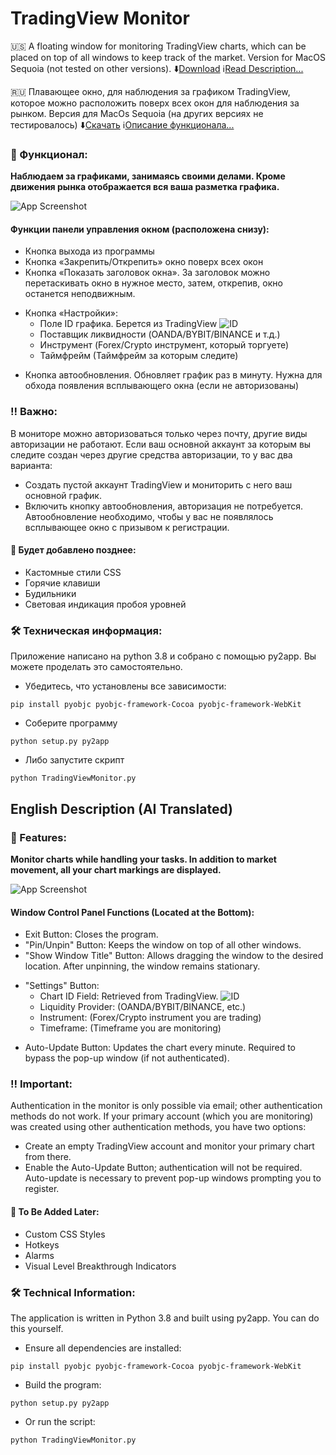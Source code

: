 # TradingView Monitor

🇺🇸 A floating window for monitoring TradingView charts, which can be placed on top of all windows to keep track of the market. Version for MacOS Sequoia (not tested on other versions). ⬇️[Download](https://github.com/lusticon/TradingViewMonitor/releases/tag/alpha)   ℹ️[Read Description...](#en-desc)

🇷🇺 Плавающее окно, для наблюдения за графиком TradingView, которое можно расположить поверх всех окон для наблюдения за рынком. Версия для MacOs Sequoia (на других версиях не тестировалось) ⬇️[Скачать](https://github.com/lusticon/TradingViewMonitor/releases/tag/alpha)   ℹ️[Описание функционала...](#ru-desc)

<a name="ru-desc"></a>
### 🔸 Функционал:
**Наблюдаем за графиками, занимаясь своими делами. Кроме движения рынка отображается вся ваша разметка графика.**

![App Screenshot](https://i.ibb.co/zWrS3nvg/Untitled.gif)


#### Функции панели управления окном (расположена снизу):

- Кнопка выхода из программы
- Кнопка «Закрепить/Открепить» окно поверх всех окон
- Кнопка «Показать заголовок окна». За заголовок можно перетаскивать окно в нужное место, затем, открепив, окно останется неподвижным.
+ Кнопка «Настройки»: 
    - Поле ID графика. Берется из TradingView
    ![ID](https://i.ibb.co/n8ZhChDK/Untitled1.gif)
    - Поставщик ликвидности (OANDA/BYBIT/BINANCE и т.д.)
    - Инструмент (Forex/Crypto инструмент, который торгуете)
    - Таймфрейм (Таймфрейм за которым следите)
- Кнопка автообновления. Обновляет график раз в минуту. Нужна для обхода появления всплывающего окна (если не авторизованы)

### ‼️ Важно:

В мониторе можно авторизоваться только через почту, другие виды авторизации не работают. Если ваш основной аккаунт за которым вы следите создан через другие средства авторизации, то у вас два варианта:

- Создать пустой аккаунт TradingView и мониторить с него ваш основной график.
- Включить кнопку автообновления, авторизация не потребуется. Автообновление необходимо, чтобы у вас не появлялось всплывающее окно с призывом к регистрации.

#### 🏀 Будет добавлено позднее:
- Кастомные стили CSS
- Горячие клавиши
- Будильники
- Световая индикация пробоя уровней

### 🛠️ Техническая информация:

Приложение написано на python 3.8 и собрано с помощью py2app. Вы можете проделать это самостоятельно.

- Убедитесь, что установлены все зависимости:
```
pip install pyobjc pyobjc-framework-Cocoa pyobjc-framework-WebKit
```
- Соберите программу
```
python setup.py py2app
```
- Либо запустите скрипт
```
python TradingViewMonitor.py
```

<a name="en-desc"></a>
## English Description (AI Translated)
### 🔸 Features:

**Monitor charts while handling your tasks. In addition to market movement, all your chart markings are displayed.**

![App Screenshot](https://i.ibb.co/zWrS3nvg/Untitled.gif)


#### Window Control Panel Functions (Located at the Bottom):

- Exit Button: Closes the program.
- "Pin/Unpin" Button: Keeps the window on top of all other windows.
- "Show Window Title" Button: Allows dragging the window to the desired location. After unpinning, the window remains stationary.
+ "Settings" Button:
    - Chart ID Field: Retrieved from TradingView.
    ![ID](https://i.ibb.co/n8ZhChDK/Untitled1.gif)
    - Liquidity Provider: (OANDA/BYBIT/BINANCE, etc.)
    - Instrument: (Forex/Crypto instrument you are trading)
    - Timeframe: (Timeframe you are monitoring)
- Auto-Update Button: Updates the chart every minute. Required to bypass the pop-up window (if not authenticated).

### ‼️ Important:

Authentication in the monitor is only possible via email; other authentication methods do not work. If your primary account (which you are monitoring) was created using other authentication methods, you have two options:
 - Create an empty TradingView account and monitor your primary chart from there.
 - Enable the Auto-Update Button; authentication will not be required. Auto-update is necessary to prevent pop-up windows prompting you to register.

#### 🏀 To Be Added Later:

- Custom CSS Styles
- Hotkeys
- Alarms
- Visual Level Breakthrough Indicators

### 🛠️ Technical Information:

The application is written in Python 3.8 and built using py2app. You can do this yourself.

- Ensure all dependencies are installed:
```
pip install pyobjc pyobjc-framework-Cocoa pyobjc-framework-WebKit
```
- Build the program:
```
python setup.py py2app
```
- Or run the script:
```
python TradingViewMonitor.py
```

